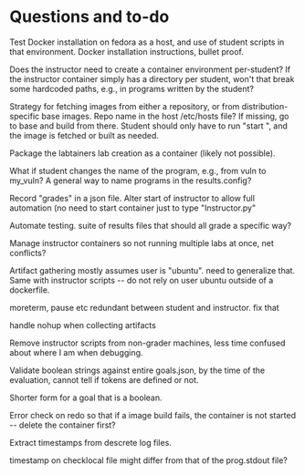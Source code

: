 
Questions and to-do
===================

Test Docker installation on fedora as a host, and use of student scripts in that environment.
Docker installation instructions, bullet proof.

Does the instructor need to create a container environment per-student?  If the instructor container
simply has a directory per student, won't that break some hardcoded paths, e.g., in programs written
by the student?

Strategy for fetching images from either a repository, or from distribution-specific base images.
Repo name in the host /etc/hosts file?  If missing, go to base and build from there.
Student should only have to run "start <lab>", and the image is fetched or built as needed.


Package the labtainers lab creation as a container (likely not possible).

What if student changes the name of the program, e.g., from vuln to my_vuln?
A general way to name programs in the results.config?

Record "grades" in a json file.
Alter start of instructor to allow full automation (no need to start container just to type "Instructor.py"

Automate testing.  suite of results files that should all grade a specific way?

Manage instructor containers so not running multiple labs at once, net conflicts?

Artifact gathering mostly assumes user is "ubuntu".  need to generalize that.  Same with instructor
scripts -- do not rely on user ubuntu outside of a dockerfile.

moreterm, pause etc redundant between student and instructor.  fix that

handle nohup when collecting artifacts

Remove instructor scripts from non-grader machines, less time confused about where I am when debugging.

Validate boolean strings against entire goals.json, by the time of the evaluation, cannot tell if
tokens are defined or not.

Shorter form for a goal that is a boolean.

Error check on redo so that if a image build fails, the container is not started -- delete the container first?

Extract timestamps from descrete log files.

timestamp on checklocal file might differ from that of the prog.stdout file?

